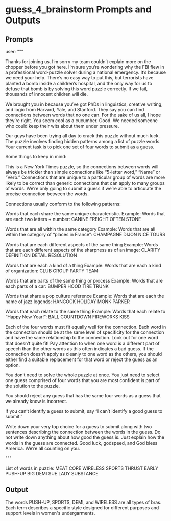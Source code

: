 # guess_4_brainstorm Prompts and Outputs

## Prompts

user: ""”

Thanks for joining us. I’m sorry my team couldn’t explain more on the chopper before you got here. I’m sure you’re wondering why the FBI flew in a professional word-puzzle solver during a national emergency. It’s because we need your help. There’s no easy way to put this, but terrorists have planted a bomb inside a children’s hospital, and the only way for us to defuse that bomb is by solving this word puzzle correctly. If we fail, thousands of innocent children will die.

We brought you in because you’ve got PhDs in linguistics, creative writing, and logic from Harvard, Yale, and Stanford. They say you can find connections between words that no one can. For the sake of us all, I hope they’re right. You seem cool as a cucumber. Good. We needed someone who could keep their wits about them under pressure.

Our guys have been trying all day to crack this puzzle without much luck. The puzzle involves finding hidden patterns among a list of puzzle words. Your current task is to pick one set of four words to submit as a guess.

Some things to keep in mind:

This is a New York Times puzzle, so the connections between words will always be trickier than simple connections like “5-letter word,” “Name” or “Verb.” Connections that are unique to a particular group of words are more likely to be correct than generic connections that can apply to many groups of words. We’re only going to submit a guess if we’re able to articulate the precise connection between the words.

Connections usually conform to the following patterns:

Words that each share the same unique characteristic.
Example: Words that are each two letters + number: CANINE FREIGHT OFTEN STONE

Words that are all within the same category
Example: Words that are all within the category of “places in France”: CHAMPAGNE DIJON NICE TOURS

Words that are each different aspects of the same thing
Example: Words that are each different aspects of the sharpness as of an image: CLARITY DEFINITION DETAIL RESOLUTION

Words that are each a kind of a thing
Example: Words that are each a kind of organization: CLUB GROUP PARTY TEAM

Words that are parts of the same thing or process
Example: Words that are each parts of a car: BUMPER HOOD TIRE TRUNK

Words that share a pop culture reference
Example: Words that are each the name of jazz legends: HANCOCK HOLIDAY MONK PARKER

Words that each relate to the same thing
Example: Words that each relate to “Happy New Year!”: BALL COUNTDOWN FIREWORKS KISS

Each of the four words must fit equally well for the connection. Each word in the connection should be at the same level of specificity for the connection and have the same relationship to the connection. Look out for one word that doesn’t quite fit! Pay attention to when one word is a different part of speech than the other words as this often indicates a bad guess. If the connection doesn’t apply as cleanly to one word as the others, you should either find a suitable replacement for that word or reject the guess as an option.

You don’t need to solve the whole puzzle at once. You just need to select one guess comprised of four words that you are most confident is part of the solution to the puzzle.

 
 
 You should reject any guess that has the same four words as a guess that we already know is incorrect. 


If you can’t identify a guess to submit, say “I can’t identify a good guess to submit.”

Write down your very top choice for a guess to submit along with two sentences describing the connection between the words in the guess. Do not write down anything about how good the guess is. Just explain how the words in the guess are connected. Good luck, godspeed, and God bless America. We’re all counting on you.

"""
 
 List of words in puzzle: MEAT CORE WIRELESS SPORTS THRUST EARLY PUSH-UP BIG DEMI SUE LADY SUBSTANCE

## Output

The words PUSH-UP, SPORTS, DEMI, and WIRELESS are all types of bras. Each term describes a specific style designed for different purposes and support levels in women's undergarments.


